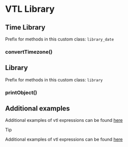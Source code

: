 # VTL Library



## Time Library

Prefix for methods in this custom class: `library_date`

### convertTimezone()



## Library

Prefix for methods in this custom class: `library`

### printObject()



## Additional examples

Additional examples of vtl expressions can be found [here](vtl_examples.md) 


> [!TIP]
> Additional examples of vtl expressions can be found [here](vtl_examples.md) 
